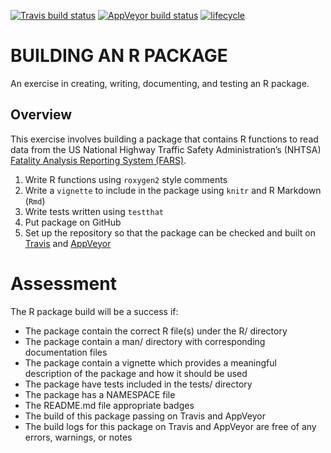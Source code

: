 
<!-- README.md is generated from README.Rmd. Please edit that file -->

[![Travis build
status](https://travis-ci.com/akram-syed/FARSfun.svg?branch=master)](https://travis-ci.com/akram-syed/FARSfun)
[![AppVeyor build
status](https://ci.appveyor.com/api/projects/status/github/akram-syed/FARSfun?branch=master&svg=true)](https://ci.appveyor.com/project/akram-syed/FARSfun)
[![lifecycle](https://img.shields.io/badge/lifecycle-experimental-orange.svg)](https://www.tidyverse.org/lifecycle/#experimental)

# BUILDING AN R PACKAGE

An exercise in creating, writing, documenting, and testing an R package.

## Overview

This exercise involves building a package that contains R functions to
read data from the US National Highway Traffic Safety Administration’s
(NHTSA) [Fatality Analysis Reporting System
(FARS)](http://www.nhtsa.gov/Data/Fatality-Analysis-Reporting-System-\(FARS\)).

1.  Write R functions using `roxygen2` style comments
2.  Write a `vignette` to include in the package using `knitr` and R
    Markdown (`Rmd`)
3.  Write tests written using `testthat`
4.  Put package on GitHub
5.  Set up the repository so that the package can be checked and built
    on [Travis](https://travis-ci.com/) and
    [AppVeyor](https://ci.appveyor.com/)

# Assessment

The R package build will be a success if:

  - The package contain the correct R file(s) under the R/ directory
  - The package contain a man/ directory with corresponding
    documentation files
  - The package contain a vignette which provides a meaningful
    description of the package and how it should be used
  - The package have tests included in the tests/ directory
  - The package has a NAMESPACE file
  - The README.md file appropriate badges
  - The build of this package passing on Travis and AppVeyor
  - The build logs for this package on Travis and AppVeyor are free of
    any errors, warnings, or notes
